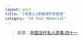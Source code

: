 ```yaml
---
layout: post
title: "[待录入]廖耀湘怀恩报德"
category: "10 Year Memorial"
---
```


> 来源：[中国当代名人逸事:四十一](https://www.modernhistory.org.cn/#/Detailedreading?fileCode=9999_ts_00547837&treeId=146585103&uniqTag&dirCode=eabb248d883a4b2a8fc42828ae62dbc6&bzId&qkTitle&imageUrl=https%3A%2F%2Fiiif.modernhistory.org.cn%2Fiiif%2F2%2F9999_ts_00547837%252F9999_ts_00547837_00180.jpg&contUrl=https%3A%2F%2Fkrwxk-prod.oss-cn-beijing.aliyuncs.com%2F9999_ts_00547837%2F9999_ts_00547837.json)